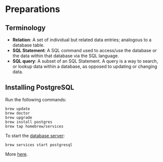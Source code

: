 # Preparations

## Terminology

* **Relation**: A set of individual but related data entries; analogous to a database table.
* **SQL Statement**: A SQL command used to access/use the database or the data within that database via the SQL language.
* **SQL query**: A subset of an SQL Statement. A query is a way to search, or lookup data within a database, as opposed to updating or changing data.

## Installing PostgreSQL

Run the following commands:

```shell
brew update
brew doctor
brew upgrade
brew install postgres
brew tap homebrew/services
```

To start the [database server](https://www.postgresql.org/docs/9.1/server-start.html):

```shell
brew services start postgresql
```

More [here](https://launchschool.medium.com/how-to-install-postgresql-for-mac-os-x-61623df41f59).


